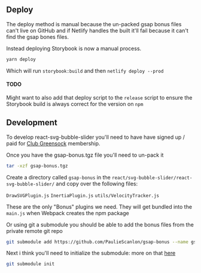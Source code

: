 ## Deploy

The deploy method is manual because the un-packed gsap bonus files can't live on GitHub and if Netlify handles the built it'll fail because it can't find the gsap bones files.

Instead deploying Storybook is now a manual process.

```sh
yarn deploy
```

Which will run `storybook:build` and then `netlify deploy --prod`

#### TODO

Might want to also add that deploy script to the `release` script to ensure the Storybook build is always correct for the version on `npm`

## Development

To develop react-svg-bubble-slider you'll need to have have signed up / paid for [Club Greensock](https://greensock.com/club/) membership.

Once you have the gsap-bonus.tgz file you'll need to un-pack it

```sh
tar -xzf gsap-bonus.tgz
```

Create a directory called `gsap-bonus` in the `react/svg-bubble-slider/react-svg-bubble-slider/` and copy over the following files:

`DrawSVGPlugin.js`
`InertiaPlugin.js`
`utils/VelocityTracker.js`

These are the only "Bonus" plugins we need. They will get bundled into the `main.js` when Webpack creates the npm package

Or using git a submodule you should be able to add the bonus files from the private remote git repo

```sh
git submodule add https://github.com/PaulieScanlon/gsap-bonus --name gsap-bonus
```

Next i think you'll need to initialize the submodule: more on that [here](https://git-scm.com/book/en/v2/Git-Tools-Submodules)

```sh
git submodule init
```

